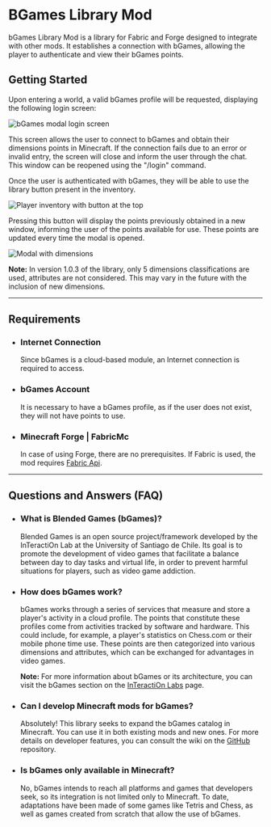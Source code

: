 # BGames Library Mod
bGames Library Mod is a library for Fabric and Forge designed to integrate with other mods. It establishes a connection with bGames, allowing the player to authenticate and view their bGames points.

## Getting Started
Upon entering a world, a valid bGames profile will be requested, displaying the following login screen:

![bGames modal login screen](https://drive.google.com/uc?export=view&id=1AJ1Xfk4d5Xty88Yfup73VBMm5RyqbFpN)

This screen allows the user to connect to bGames and obtain their dimensions points in Minecraft. If the connection fails due to an error or invalid entry, the screen will close and inform the user through the chat. This window can be reopened using the "/login" command. 

Once the user is authenticated with bGames, they will be able to use the library button present in the inventory.

![Player inventory with button at the top](https://drive.google.com/uc?export=view&id=1O8BM-daC16On-hyt3umy52oSQ3RzO32K)

Pressing this button will display the points previously obtained in a new window, informing the user of the points available for use. These points are updated every time the modal is opened.

![Modal with dimensions](https://drive.google.com/uc?export=view&id=15WxeedXBPX0Pjoh9YdkHIQ6xtXDrhELl)

**Note:** In version 1.0.3 of the library, only 5 dimensions classifications are used, attributes are not considered. This may vary in the future with the inclusion of new dimensions.

---

## Requirements
* ### **Internet Connection**
    Since bGames is a cloud-based module, an Internet connection is required to access.
* ### **bGames Account**
    It is necessary to have a bGames profile, as if the user does not exist, they will not have points to use.
* ### **Minecraft Forge | FabricMc**
    In case of using Forge, there are no prerequisites. If Fabric is used, the mod requires [Fabric Api](https://www.curseforge.com/minecraft/mc-mods/fabric-api).

---

## Questions and Answers (FAQ)

* ### **What is Blended Games (bGames)?**

    Blended Games is an open source project/framework developed by the InTeractiOn Lab at the University of Santiago de Chile. Its goal is to promote the development of video games that facilitate a balance between day to day tasks and virtual life, in order to prevent harmful situations for players, such as video game addiction.

* ### **How does bGames work?**

    bGames works through a series of services that measure and store a player's activity in a cloud profile. The points that constitute these profiles come from activities tracked by software and hardware. This could include, for example, a player's statistics on Chess.com or their mobile phone time use. These points are then categorized into various dimensions and attributes, which can be exchanged for advantages in video games.

    **Note:** For more information about bGames or its architecture, you can visit the bGames section on the [InTeractiOn Labs](https://interaction-lab.info/publications) page.

* ### **Can I develop Minecraft mods for bGames?**
    Absolutely! This library seeks to expand the bGames catalog in Minecraft. You can use it in both existing mods and new ones. For more details on developer features, you can consult the wiki on the [GitHub](https://github.com/Gsimken/bGames-Minecraft-Library-Forge-Fabric/wiki) repository.

* ### **Is bGames only available in Minecraft?**
    No, bGames intends to reach all platforms and games that developers seek, so its integration is not limited only to Minecraft. To date, adaptations have been made of some games like Tetris and Chess, as well as games created from scratch that allow the use of bGames.
